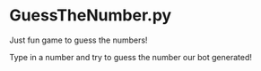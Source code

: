 # GuessTheNumber.py
Just fun game to guess the numbers! 

Type in a number and try to guess the number our bot generated!
